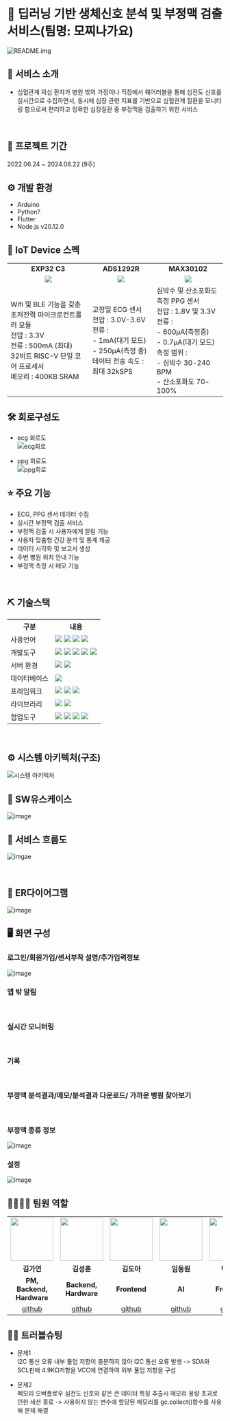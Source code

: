 # 📎 딥러닝 기반 생체신호 분석 및 부정맥 검출 서비스(팀명: 모찌나가요)
![README.img](https://github.com/2024-SMHRD-IS-IOT-3/PP/blob/b9f3c4edee791900a420c2b909226309f238164d/image/%EB%A1%9C%EA%B3%A0.png)
<br>

## 👀 서비스 소개 
* 심혈관계 의심 환자가 병원 밖의 가정이나 직장에서 웨어러블을 통해 심전도 신호를 실시간으로 수집하면서, 동시에 심장 관련 지표를 기반으로 심혈관계 질환을 모니터링 함으로써 편리하고 정확한 심장질환 중 부정맥을 검출하기 위한 서비스 
<br>

## 📅 프로젝트 기간 
2022.06.24 ~ 2024.08.22 (9주)
<br>

## ⚙ 개발 환경
- Arduino
- Python?
- Flutter
- Node.js v20.12.0

## 🧱 IoT Device 스펙
<table>
  <tr>
    <td align="center">
      <b>EXP32 C3</b>
    </td>
    <td align="center">
      <b>ADS1292R</b>
    </td>
    <td align="center">
      <b>MAX30102</b>
    </td>
  </tr>
  <tr>
    <td align="center">
      <img src="https://github.com/2024-SMHRD-IS-IOT-3/PP/blob/1b12203d4472a467474b219e9bd2be8a53cb113e/image/esp32%20c3.png"/>
    </td>
    <td align="center">
      <img src="https://github.com/2024-SMHRD-IS-IOT-3/PP/blob/1b12203d4472a467474b219e9bd2be8a53cb113e/image/ads1292r.png"/>
    </td>
    <td align="center">
      <img src="https://github.com/2024-SMHRD-IS-IOT-3/PP/blob/1b12203d4472a467474b219e9bd2be8a53cb113e/image/max30102.png"/>
    </td>
  </tr>
  <tr>
    <td>
      Wifi 및 BLE 기능을 갖춘 초저전력 마이크로컨트롤러 모듈<br>
      전압 : 3.3V<br>
      전류 : 500mA (최대)<Br>
      32비트 RISC-V 단일 코어 프로세서<br>
      메모리 : 400KB SRAM
    </td>
    <td>
      고정밀 ECG 센서<br>
      전압 : 3.0V-3.6V<br>
      전류 :<br>
      - 1mA(대기 모드)<br>
      - 250µA(측정 중)<br>
      데이터 전송 속도 : 최대 32kSPS
    </td>
    <td>
       심박수 및 산소포화도 측정 PPG 센서<br>
       전압 : 1.8V 및 3.3V<br>
       전류 :<br>
      - 600µA(측정중)<br>
      - 0.7µA(대기 모드)<br>
       측정 범위 :<br>
      - 심박수 30-240 BPM<br>
      - 산소포화도 70-100% 
    </td>
  </tr>
</table>

## 🛠 회로구성도

- ecg 회로도<br>
![ecg회로](https://github.com/2024-SMHRD-IS-IOT-3/PP/blob/0461ff84291e84aa56c14bd528b935497b8edde9/image/simpe_ecg_cirkit-removebg-preview.png)

- ppg 회로도<br>
![ppg회로](https://github.com/2024-SMHRD-IS-IOT-3/PP/blob/0461ff84291e84aa56c14bd528b935497b8edde9/image/simple_ppg_cirkit-removebg-preview.png)

##  ⭐ 주요 기능 
* ECG, PPG 센서 데이터 수집
* 실시간 부정맥 검출 서비스
* 부정맥 검출 시 사용자에게 알림 기능
* 사용자 맞춤형 건강 분석 및 통계 제공
* 데이터 시각화 및 보고서 생성
* 주변 병원 위치 안내 기능
* 부정맥 측정 시 메모 기능 
<br>

## ⛏ 기술스택
<table>
  <tr>
      <th>구분</th>
      <th>내용</th>
  </tr>
  <tr>
      <td>사용언어</td>
      <td>
          <img src="https://img.shields.io/badge/C-A8B9CC?style=for-the-badge&logo=C&logoColor=white"/> 
          <img src="https://img.shields.io/badge/python-3776AB?style=for-the-badge&logo=python&logoColor=white"/> 
          <img src="https://img.shields.io/badge/dart-0175C2?style=for-the-badge&logo=dart&logoColor=white"/> 
          <img src="https://img.shields.io/badge/javascript-F7DF1E?style=for-the-badge&logo=javascript&logoColor=white"/> 
      </td>
   </tr>
   <tr>
        <td>개발도구</td>
        <td>
            <img src="https://img.shields.io/badge/Arduino-00979D?style=for-the-badge&logo=Arduino&logoColor=white"/> 
            <img src="https://img.shields.io/badge/Jupyter-F37626?style=for-the-badge&logo=Jupyter&logoColor=white"/>
            <img src="https://img.shields.io/badge/androidstudio-3DDC84?style=for-the-badge&logo=androidstudio&logoColor=white"/>
            <img src="https://img.shields.io/badge/VSCode-007ACC?style=for-the-badge&logo=VisualStudioCode&logoColor=white"/>
            <img src="https://img.shields.io/badge/SQL Developer-F80000?style=for-the-badge&logo=SQL Developer&logoColor=white"/>
        </td>
   </tr>
  <tr>
      <td>서버 환경</td>
      <td>
          <img src="https://img.shields.io/badge/Node.js-5FA04E?style=for-the-badge&logo=Node.js&logoColor=white"/> 
          <img src="https://img.shields.io/badge/Amazon S3-569A31?style=for-the-badge&logo=Amazon S3&logoColor=white"/> 
      </td>
   </tr>
    <tr>
        <td>데이터베이스</td>
        <td>
            <img src="https://img.shields.io/badge/Oracle 11g-F80000?style=for-the-badge&logo=Oracle&logoColor=white"/> 
        </td>
    </tr>
   <tr>
      <td>프레임워크</td>
      <td>
          <img src="https://img.shields.io/badge/Flask-000000?style=for-the-badge&logo=Flask&logoColor=white"/> 
          <img src="https://img.shields.io/badge/flutter-02569B?style=for-the-badge&logo=flutter&logoColor=white"/> 
          <img src="https://img.shields.io/badge/Express-000000?style=for-the-badge&logo=Express&logoColor=white"/> 
      </td>
   </tr>
    <tr>
        <td>라이브러리</td>
        <td>
            <img src="https://img.shields.io/badge/keras-D00000?style=for-the-badge&logo=keras&logoColor=white"/>
            <img src="https://img.shields.io/badge/tensorflow-FF6F00?style=for-the-badge&logo=tensorflow&logoColor=white"/>
        </td>
    </tr>
    <tr>
        <td>협업도구</Td>
        <td>
            <img src="https://img.shields.io/badge/Git-F05032?style=for-the-badge&logo=Git&logoColor=white"/> 
            <img src="https://img.shields.io/badge/GitHub-181717?style=for-the-badge&logo=GitHub&logoColor=white"/>
            <img src="https://img.shields.io/badge/Notion-000000?style=for-the-badge&logo=Notion&logoColor=white"/>
            <img src="https://img.shields.io/badge/Figma-F24E1E?style=for-the-badge&logo=Figma&logoColor=white"/>
        </td>
    </tr>
</table>

<br>

## ⚙ 시스템 아키텍처(구조)
![시스템 아키텍처](https://github.com/2024-SMHRD-IS-IOT-3/PP/blob/49ab5555f385f33b8fe30aeb77ab75f88caa6205/image/%EC%95%84%ED%82%A4%ED%85%8D%EC%B2%98.PNG)
<br>

## 📌 SW유스케이스 
![image](https://github.com/2024-SMHRD-IS-IOT-3/PP/blob/49ab5555f385f33b8fe30aeb77ab75f88caa6205/image/%EC%9C%A0%EC%8A%A4%EC%BC%80%EC%9D%B4%EC%8A%A4.PNG)


## 📌 서비스 흐름도 
![imgae](https://github.com/2024-SMHRD-IS-IOT-3/PP/blob/49ab5555f385f33b8fe30aeb77ab75f88caa6205/image/%EC%84%9C%EB%B9%84%EC%8A%A4%20%ED%9D%90%EB%A6%84%EB%8F%84.png)

<br>

##  📌 ER다이어그램
![image](https://github.com/2024-SMHRD-IS-IOT-3/PP/blob/49ab5555f385f33b8fe30aeb77ab75f88caa6205/image/er%EB%8B%A4%EC%9D%B4%EC%96%B4%EA%B7%B8%EB%9E%A8.PNG)
<br>

## 🖥 화면 구성

### 로그인/회원가입/센서부착 설명/추가입력정보
![image](https://github.com/user-attachments/assets/064416f7-3207-458b-99ae-e940c97f6564)
<br>

### 앱 밖 알림

<br>

### 실시간 모니터링

<br>

### 기록

<br>

### 부정맥 분석결과/메모/분석결과 다운로드/ 가까운 병원 찾아보기


<br>

### 부정맥 종류 정보
![image]()
<br>

### 설정
![image]()
<br>

## 👨‍👩‍👦‍👦 팀원 역할
<table>
  <tr>
    <td align="center"><img src="https://item.kakaocdn.net/do/fd49574de6581aa2a91d82ff6adb6c0115b3f4e3c2033bfd702a321ec6eda72c" width="100" height="100"/></td>
    <td align="center"><img src="https://mb.ntdtv.kr/assets/uploads/2019/01/Screen-Shot-2019-01-08-at-4.31.55-PM-e1546932545978.png" width="100" height="100"/></td>
    <td align="center"><img src="https://mblogthumb-phinf.pstatic.net/20160127_177/krazymouse_1453865104404DjQIi_PNG/%C4%AB%C4%AB%BF%C0%C7%C1%B7%BB%C1%EE_%B6%F3%C0%CC%BE%F0.png?type=w2" width="100" height="100"/></td>
    <td align="center"><img src="https://i.pinimg.com/236x/ed/bb/53/edbb53d4f6dd710431c1140551404af9.jpg" width="100" height="100"/></td>
    <td align="center"><img src="https://pbs.twimg.com/media/B-n6uPYUUAAZSUx.png" width="100" height="100"/></td>
  </tr>
  <tr>
    <td align="center"><strong>김가연</strong></td>
    <td align="center"><strong>김성훈</strong></td>
    <td align="center"><strong>김도아</strong></td>
    <td align="center"><strong>임동원</strong></td>
    <td align="center"><strong>박태은</strong></td>
  </tr>
  <tr>
    <td align="center"><b>PM, Backend, Hardware</b></td>
    <td align="center"><b>Backend, Hardware</b></td>
    <td align="center"><b>Frontend</b></td>
    <td align="center"><b>AI</b></td>
    <td align="center"><b>Frontend</b></td>
  </tr>
  <tr>
    <td align="center"><a href="https://github.com/yeon820" target='_blank'>github</a></td>
    <td align="center"><a href="https://github.com/seongffm" target='_blank'>github</a></td>
    <td align="center"><a href="https://github.com/DOAAAAAAAAAA" target='_blank'>github</a></td>
    <td align="center"><a href="https://github.com/dd0nw" target='_blank'>github</a></td>
    <td align="center"><a href="https://github.com/taeeun-park" target='_blank'>github</a></td>
  </tr>
</table>

## 🤾‍♂️ 트러블슈팅
 
* 문제1<br>
 I2C 통신 오류
 내부 풀업 저항이 충분하지 않아 I2C 통신 오류 발생
 -> SDA와 SCL핀에 4.9KΩ저항을 VCC에 연결하여 외부 풀업 저항을 구성 


* 문제2<br>
  메모리 오버플로우
  심전도 신호와 같은 큰 데이터 특징 추출시 메모리 용량 초과로 인한 세션 종료
   -> 사용하지 않는 변수에 할당된 메모리를 gc.collect()함수를 사용해 문제 해결


